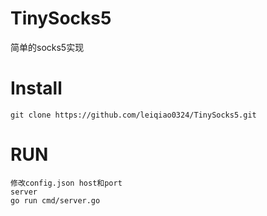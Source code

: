 # TinySocks5
简单的socks5实现

# Install
```
git clone https://github.com/leiqiao0324/TinySocks5.git
```

# RUN
```
修改config.json host和port
server
go run cmd/server.go
```
